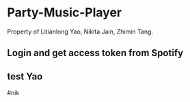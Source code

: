 # Party-Music-Player
Property of Litianlong Yao, Nikita Jain, Zhimin Tang.

## Login and get access token from Spotify

## test Yao

#nik